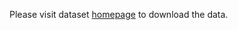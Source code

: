 Please visit dataset [homepage](https://vizta-tof.kl.dfki.de/cabin-dataset/) to download the data. 
